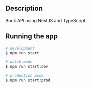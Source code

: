 

## Description

Book API using NestJS and TypeScript.

## Running the app

```bash
# development
$ npm run start

# watch mode
$ npm run start:dev

# production mode
$ npm run start:prod
```
